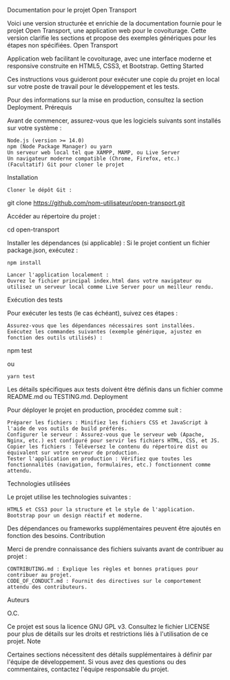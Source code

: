 
Documentation pour le projet Open Transport

Voici une version structurée et enrichie de la documentation fournie pour le projet Open Transport, une application web pour le covoiturage. Cette version clarifie les sections et propose des exemples génériques pour les étapes non spécifiées.
Open Transport

Application web facilitant le covoiturage, avec une interface moderne et responsive construite en HTML5, CSS3, et Bootstrap.
Getting Started

Ces instructions vous guideront pour exécuter une copie du projet en local sur votre poste de travail pour le développement et les tests.

Pour des informations sur la mise en production, consultez la section Deployment.
Prérequis

Avant de commencer, assurez-vous que les logiciels suivants sont installés sur votre système :

    Node.js (version >= 14.0)
    npm (Node Package Manager) ou yarn
    Un serveur web local tel que XAMPP, MAMP, ou Live Server
    Un navigateur moderne compatible (Chrome, Firefox, etc.)
    (Facultatif) Git pour cloner le projet

Installation

    Cloner le dépôt Git :

git clone https://github.com/nom-utilisateur/open-transport.git

Accéder au répertoire du projet :

cd open-transport

Installer les dépendances (si applicable) :
Si le projet contient un fichier package.json, exécutez :

    npm install

    Lancer l'application localement :
    Ouvrez le fichier principal index.html dans votre navigateur ou utilisez un serveur local comme Live Server pour un meilleur rendu.

Exécution des tests

Pour exécuter les tests (le cas échéant), suivez ces étapes :

    Assurez-vous que les dépendances nécessaires sont installées.
    Exécutez les commandes suivantes (exemple générique, ajustez en fonction des outils utilisés) :

npm test

ou

    yarn test

Les détails spécifiques aux tests doivent être définis dans un fichier comme README.md ou TESTING.md.
Deployment

Pour déployer le projet en production, procédez comme suit :

    Préparer les fichiers : Minifiez les fichiers CSS et JavaScript à l'aide de vos outils de build préférés.
    Configurer le serveur : Assurez-vous que le serveur web (Apache, Nginx, etc.) est configuré pour servir les fichiers HTML, CSS, et JS.
    Copier les fichiers : Téléversez le contenu du répertoire dist ou équivalent sur votre serveur de production.
    Tester l'application en production : Vérifiez que toutes les fonctionnalités (navigation, formulaires, etc.) fonctionnent comme attendu.

Technologies utilisées

Le projet utilise les technologies suivantes :

    HTML5 et CSS3 pour la structure et le style de l'application.
    Bootstrap pour un design réactif et moderne.

Des dépendances ou frameworks supplémentaires peuvent être ajoutés en fonction des besoins.
Contribution

Merci de prendre connaissance des fichiers suivants avant de contribuer au projet :

    CONTRIBUTING.md : Explique les règles et bonnes pratiques pour contribuer au projet.
    CODE_OF_CONDUCT.md : Fournit des directives sur le comportement attendu des contributeurs.

Auteurs

O.C.

Ce projet est sous la licence GNU GPL v3. Consultez le fichier LICENSE pour plus de détails sur les droits et restrictions liés à l'utilisation de ce projet.
Note

Certaines sections nécessitent des détails supplémentaires à définir par l'équipe de développement. Si vous avez des questions ou des commentaires, contactez l'équipe responsable du projet.
